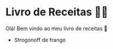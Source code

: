 # Livro de Receitas :man_cook:

Olá! Bem vindo ao meu livro de receitas :wave:

- Strogonoff de frango

  
